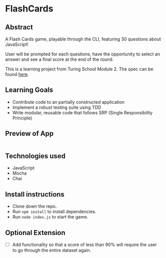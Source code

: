 # FlashCards 

## Abstract

A Flash Cards game, playable through the CLI, featuring 30 questions about JavaScript! 

User will be prompted for each questions, have the opportunity to select an answer and see a final score at the end of the round.

This is a learning project from Turing School Module 2. The spec can be found [here](https://frontend.turing.edu/projects/module-2/flash-cards.html).

## Learning Goals

- Contribute code to an partially constructed application
- Implement a robust testing suite using TDD
- Write modular, reusable code that follows SRP (Single Responsibility Principle)

## Preview of App

![]()

## Technologies used

- JavaScript
- Mocha
- Chai

## Install instructions

- Clone down the repo.
- Run `npm install` to install dependencies.
- Run `node index.js` to start the game.

## Optional Extension

- [ ] Add functionality so that a score of less than 90% will require the user to go through the entire dataset again.




